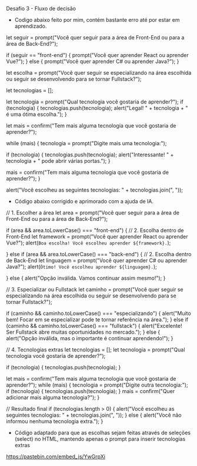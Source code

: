 Desafio 3 - Fluxo de decisão

- Codigo abaixo feito por mim, contém bastante erro até por estar em aprendizado.
  
let seguir = prompt("Você quer seguir para a área de Front-End ou para a área de Back-End?");

if (seguir == "front-end") {
  prompt("Você quer aprender React ou aprender Vue?");
} else {
  prompt("Você quer aprender C# ou aprender Java?");
}
  
let escolha = prompt("Você quer seguir se especializando na área escolhida ou seguir se desenvolvendo para se tornar Fullstack?");

let tecnologias = [];

let tecnologia = prompt("Qual tecnologia você gostaria de aprender?");
if (tecnologia) {
  tecnologias.push(tecnologia);
  alert("Legal! " + tecnologia + " é uma ótima escolha.");
}

let mais = confirm("Tem mais alguma tecnologia que você gostaria de aprender?");

while (mais) {
  tecnologia = prompt("Digite mais uma tecnologia:");
  
  if (tecnologia) {
    tecnologias.push(tecnologia);
    alert("Interessante! " + tecnologia + " pode abrir várias portas.");
  }

  mais = confirm("Tem mais alguma tecnologia que você gostaria de aprender?");
}

alert("Você escolheu as seguintes tecnologias: " + tecnologias.join(", "));


- Código abaixo corrigido e aprimorado com a ajuda de IA.

// 1. Escolher a área
let area = prompt("Você quer seguir para a área de Front-End ou para a área de Back-End?");

if (area && area.toLowerCase() === "front-end") {
  // 2. Escolha dentro de Front-End
  let framework = prompt("Você quer aprender React ou aprender Vue?");
  alert(`Boa escolha! Você escolheu aprender ${framework}.`);

} else if (area && area.toLowerCase() === "back-end") {
  // 2. Escolha dentro de Back-End
  let linguagem = prompt("Você quer aprender C# ou aprender Java?");
  alert(`Ótimo! Você escolheu aprender ${linguagem}.`);

} else {
  alert("Opção inválida. Vamos continuar assim mesmo!");
}

// 3. Especializar ou Fullstack
let caminho = prompt("Você quer seguir se especializando na área escolhida ou seguir se desenvolvendo para se tornar Fullstack?");

if (caminho && caminho.toLowerCase() === "especializando") {
  alert("Muito bem! Focar em se especializar pode te tornar referência na área.");
} else if (caminho && caminho.toLowerCase() === "fullstack") {
  alert("Excelente! Ser Fullstack abre muitas oportunidades no mercado.");
} else {
  alert("Opção inválida, mas o importante é continuar aprendendo!");
}

// 4. Tecnologias extras
let tecnologias = [];
let tecnologia = prompt("Qual tecnologia você gostaria de aprender?");

if (tecnologia) {
  tecnologias.push(tecnologia);
}

let mais = confirm("Tem mais alguma tecnologia que você gostaria de aprender?");
while (mais) {
  tecnologia = prompt("Digite outra tecnologia:");
  if (tecnologia) {
    tecnologias.push(tecnologia);
  }
  mais = confirm("Quer adicionar mais alguma tecnologia?");
}

// Resultado final
if (tecnologias.length > 0) {
  alert("Você escolheu as seguintes tecnologias: " + tecnologias.join(", "));
} else {
  alert("Você não informou nenhuma tecnologia extra.");
}

- Código adaptado para que as escolhas sejam feitas através de seleções (select) no HTML, mantendo apenas o prompt para inserir tecnologias extras

https://pastebin.com/embed_js/YwGrpXi
